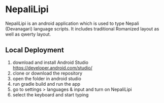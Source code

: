 # NepaliLipi

NepaliLipi is an android application which is used to type Nepali (Devanagari) language scripts. 
It includes traditional Romanized layout as well as qwerty layout. 

## Local Deployment

1. download and install Android Studio https://developer.android.com/studio/
2. clone or download the repository
3. open the folder in android studio
4. run gradle build and run the app
5. go to settings > languages & input and turn on NepaliLipi
6. select the keyboard and start typing
